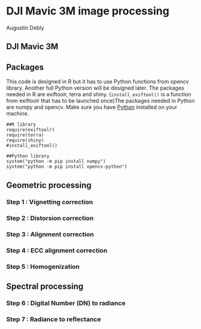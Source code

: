 # DJI Mavic 3M image processing
Augustin Debly

## DJI Mavic 3M

## Packages
This code is designed in R but it has to use Python functions from opencv library. Another full Python version will be designed later. The packages needed in R are exiftoolr, terra and shiny. (`install_exiftool()` is a function from exiftoolr that has to be launched once)The packages needed in Python are numpy and opencv. Make sure you have [Python](https://www.python.org/) installed on your machine.

```{r}
##R library
require(exiftoolr)
require(terra)
require(shiny)
#install_exiftool()

##Python library
system("python -m pip install numpy")
system("python -m pip install opencv-python")
```

## Geometric processing
### Step 1 : Vignetting correction

### Step 2 : Distorsion correction

### Step 3 : Alignment correction

### Step 4 : ECC alignment correction

### Step 5 : Homogenization

## Spectral processing

### Step 6 : Digital Number (DN) to radiance

### Step 7 : Radiance to reflectance
